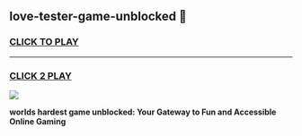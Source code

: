 
## love-tester-game-unblocked 👋
<h3>
<a href="https://premium.freeplayer.one?title=love-tester-game-unblocked&ref=14F">CLICK TO PLAY</a></h3>
<hr>

<h3>
<a href="https://premium.freeplayer.one?title=love-tester-game-unblocked&ref=14F">CLICK 2 PLAY</a>
  
</h3>

<a href="https://premium.freeplayer.one?title=love-tester-game-unblocked&ref=12F/"><img src="https://clearcache.store/games.png"></a>


**worlds hardest game unblocked: Your Gateway to Fun and Accessible Online Gaming**
